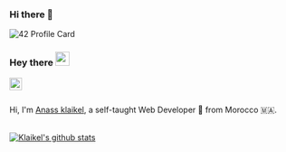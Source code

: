 ### Hi there 👋

<!--
**Aklaikel/Aklaikel** is a ✨ _special_ ✨ repository because its `README.md` (this file) appears on your GitHub profile.

Here are some ideas to get you started:

- 🔭 I’m currently working on ...
- 🌱 I’m currently learning ...
- 👯 I’m looking to collaborate on ...
- 🤔 I’m looking for help with ...
- 💬 Ask me about ...
- 📫 How to reach me: ...
- 😄 Pronouns: ...
- ⚡ Fun fact: ...
-->
![42 Profile Card](https://1337-readme.vercel.app/api/profile?cursus=42&dark=true&login=aklaikel) 
### Hey there <img src="https://media.giphy.com/media/hvRJCLFzcasrR4ia7z/giphy.gif" width="25px">


<!-- <a href="https://twitter.com/AbdelhadiSabani">
  <img align="left" alt="Abdelhadi Sabani | Twitter" width="22px" src="https://cdn.jsdelivr.net/npm/simple-icons@v3/icons/twitter.svg" />
</a>
<a href="https://www.linkedin.com/in/abdelhadi-sabani-1bb5171a7/">
  <img align="left" alt="Abdelhadi's LinkdeIN" width="22px" src="https://cdn.jsdelivr.net/npm/simple-icons@v3/icons/linkedin.svg" />
</a>
<a href="https://t.me/abdelhadisabani">
  <img align="left" alt="Abdelhadi's Telegram" width="22px" src="https://cdn.jsdelivr.net/npm/simple-icons@v3/icons/telegram.svg" />
</a>
<a href="https://www.instagram.com/abdelhadi_sabani/">
  <img align="left" alt="Abdelhadi's Instagram" width="22px" src="https://cdn.jsdelivr.net/npm/simple-icons@v3/icons/instagram.svg" />
</a>
<a href="https://www.reddit.com/user/abdelhadi_sabani">
  <img align="left" alt="Abdelhadi's Reddit" width="22px" src="https://cdn.jsdelivr.net/npm/simple-icons@v3/icons/reddit.svg" />
</a> -->
<a href="https:/www.facebook.com/anas.klaikel">
  <img align="left" alt="Anass klaikel | Facebook" width="22px" src="https://cdn.jsdelivr.net/npm/simple-icons@v3/icons/facebook.svg" />
</a>


<br />
<br />

Hi, I'm [Anass klaikel](https://github.com/Aklaikel), a self-taught Web Developer 🚀 from Morocco 🇲🇦.

<br />

<a href="https://github-readme-stats.vercel.app/api?username=Aklaikel&count_private=true&show_icons=true">
  <img align="center" src="https://github-readme-stats.vercel.app/api?username=Aklaikel&count_private=true&show_icons=true" alt="Klaikel's github stats" />
</a>
